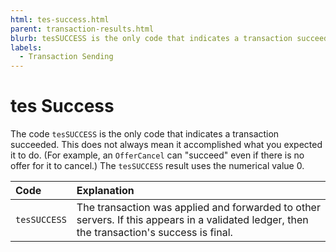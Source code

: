 ```yaml
---
html: tes-success.html
parent: transaction-results.html
blurb: tesSUCCESS is the only code that indicates a transaction succeeded.
labels:
  - Transaction Sending
---
```

# tes Success

The code `tesSUCCESS` is the only code that indicates a transaction succeeded. This does not always mean it accomplished what you expected it to do. (For example, an `OfferCancel` can "succeed" even if there is no offer for it to cancel.) The `tesSUCCESS` result uses the numerical value 0.

| Code       | Explanation                                                     |
|:-----------|:----------------------------------------------------------------|
| `tesSUCCESS` | The transaction was applied and forwarded to other servers. If this appears in a validated ledger, then the transaction's success is final. |

<!--{# common link defs #}
{% include '_snippets/rippled-api-links.md' %}
{% include '_snippets/tx-type-links.md' %}
{% include '_snippets/rippled_versions.md' %}
-->